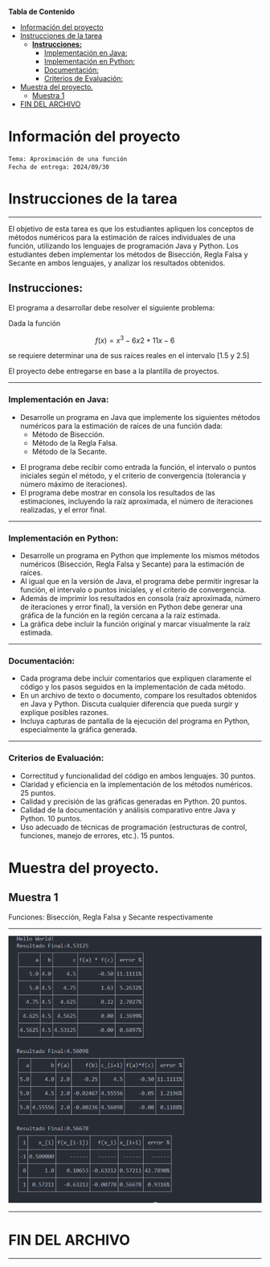
**Tabla de Contenido**

- [Información del proyecto](#información-del-proyecto)
- [Instrucciones de la tarea](#instrucciones-de-la-tarea)
  - [**Instrucciones:**](#instrucciones)
    - [Implementación en Java:](#implementación-en-java)
    - [Implementación en Python:](#implementación-en-python)
    - [Documentación:](#documentación)
    - [Criterios de Evaluación:](#criterios-de-evaluación)
- [Muestra del proyecto.](#muestra-del-proyecto)
  - [Muestra 1](#muestra-1)
- [FIN DEL ARCHIVO](#fin-del-archivo)


# Información del proyecto

    Tema: Aproximación de una función
    Fecha de entrega: 2024/09/30



# Instrucciones de la tarea

***


El objetivo de esta tarea es que los estudiantes apliquen los conceptos de métodos numéricos para la estimación de raíces individuales de una función, utilizando los lenguajes de programación Java y Python. Los estudiantes deben implementar los métodos de Bisección, Regla Falsa y Secante en ambos lenguajes, y analizar los resultados obtenidos.

## **Instrucciones:**

El programa a desarrollar debe resolver el siguiente problema: 

Dada la función  

$$f(x)=x^3-6x2+11x-6$$

se requiere determinar una de sus raíces reales en el intervalo [1.5 y 2.5]

El proyecto debe entregarse en base a la plantilla de proyectos.

***

### Implementación en Java:

* Desarrolle un programa en Java que implemente los siguientes métodos numéricos para la estimación de raíces de una función dada:
  - Método de Bisección.
  - Método de la Regla Falsa.
  - Método de la Secante.
- El programa debe recibir como entrada la función, el intervalo o puntos iniciales según el método, y el criterio de convergencia (tolerancia y número máximo de iteraciones).
- El programa debe mostrar en consola los resultados de las estimaciones, incluyendo la raíz aproximada, el número de iteraciones realizadas, y el error final.

******************

### Implementación en Python:

* Desarrolle un programa en Python que implemente los mismos métodos numéricos (Bisección, Regla Falsa y Secante) para la estimación de raíces.
* Al igual que en la versión de Java, el programa debe permitir ingresar la función, el intervalo o puntos iniciales, y el criterio de convergencia.
* Además de imprimir los resultados en consola (raíz aproximada, número de iteraciones y error final), la versión en Python debe generar una gráfica de la función en la región cercana a la raíz estimada.
* La gráfica debe incluir la función original y marcar visualmente la raíz estimada.

******************

### Documentación:

* Cada programa debe incluir comentarios que expliquen claramente el código y los pasos seguidos en la implementación de cada método.
* En un archivo de texto o documento, compare los resultados obtenidos en Java y Python. Discuta cualquier diferencia que pueda surgir y explique posibles razones.
* Incluya capturas de pantalla de la ejecución del programa en Python, especialmente la gráfica generada.

******************

### Criterios de Evaluación:

* Correctitud y funcionalidad del código en ambos lenguajes. 30 puntos.
* Claridad y eficiencia en la implementación de los métodos numéricos. 25 puntos.
* Calidad y precisión de las gráficas generadas en Python.  20 puntos.
* Calidad de la documentación y análisis comparativo entre Java y Python. 10 puntos.
* Uso adecuado de técnicas de programación (estructuras de control, funciones, manejo de errores, etc.). 15 puntos.

# Muestra del proyecto.
## Muestra 1

Funciones: Bisección, Regla Falsa y Secante respectivamente 
****
![Ejemplos de aproximaciones](Muestra1.png)

************************************
# FIN DEL ARCHIVO
************************************